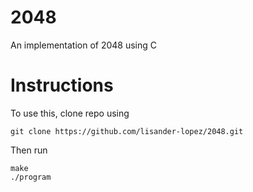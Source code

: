 # 2048
An implementation of 2048 using C 
# Instructions
To use this, clone repo using 
```
git clone https://github.com/lisander-lopez/2048.git
```
Then run 
```
make
./program
```
